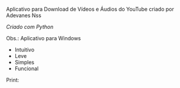 Aplicativo para Download de Vídeos e Áudios do YouTube criado por Adevanes Nss

*Criado com Python*

Obs.: Aplicativo para Windows

* Intuitivo
* Leve
* Simples
* Funcional

Print:

